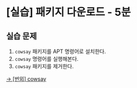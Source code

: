 # \[실습] 패키지 다운로드 - 5분

## 실습 문제

1. `cowsay` 패키지를 APT 명령어로 설치한다.
2. `cowsay` 명령어를 실행해본다.
3. `cowsay` 패키지를 제거한다.

[→ \[번외\] cowsay](cowsay.md)


